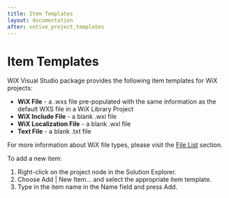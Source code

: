 ```yaml
---
title: Item Templates
layout: documentation
after: votive_project_templates
---
```

# Item Templates

WiX Visual Studio package provides the following item templates for WiX projects:

* <b>WiX File</b> - a .wxs file pre-populated with the same information as the default WXS file in a WiX Library Project
* <b>WiX Include File</b> - a blank .wxi file
* <b>WiX Localization File</b> - a blank .wxl file
* <b>Text File</b> - a blank .txt file

For more information about WiX file types, please visit the [File List](../overview/files.md) section.

To add a new item:

1. Right-click on the project node in the Solution Explorer.
1. Choose Add | New Item... and select the appropriate item template.
1. Type in the item name in the Name field and press Add.
